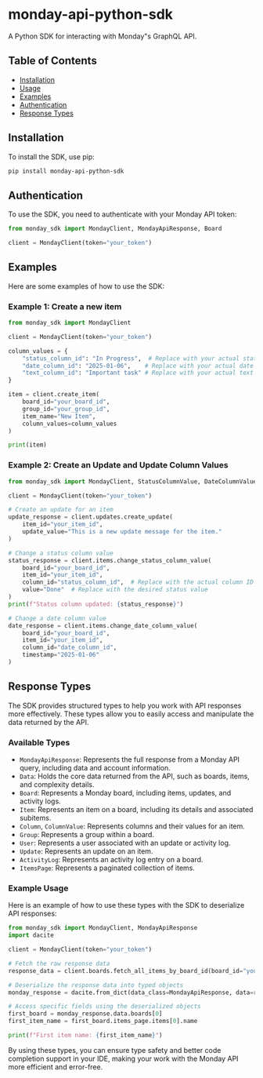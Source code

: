 # monday-api-python-sdk

A Python SDK for interacting with Monday"s GraphQL API.

## Table of Contents

- [Installation](#installation)
- [Usage](#usage)
- [Examples](#examples)
- [Authentication](#authentication)
- [Response Types](#response-types)

## Installation

To install the SDK, use pip:

```bash
pip install monday-api-python-sdk
```
## Authentication
To use the SDK, you need to authenticate with your Monday API token:

```python
from monday_sdk import MondayClient, MondayApiResponse, Board

client = MondayClient(token="your_token")
```

## Examples

Here are some examples of how to use the SDK:

### Example 1: Create a new item
```python
from monday_sdk import MondayClient

client = MondayClient(token="your_token")

column_values = {
    "status_column_id": "In Progress",  # Replace with your actual status column ID and value
    "date_column_id": "2025-01-06",    # Replace with your actual date column ID and date (YYYY-MM-DD format)
    "text_column_id": "Important task" # Replace with your actual text column ID and value
}

item = client.create_item(
    board_id="your_board_id", 
    group_id="your_group_id", 
    item_name="New Item", 
    column_values=column_values
)

print(item)
```
### Example 2: Create an Update and Update Column Values
```python
from monday_sdk import MondayClient, StatusColumnValue, DateColumnValue

client = MondayClient(token="your_token")

# Create an update for an item
update_response = client.updates.create_update(
    item_id="your_item_id",
    update_value="This is a new update message for the item."
)

# Change a status column value
status_response = client.items.change_status_column_value(
    board_id="your_board_id",
    item_id="your_item_id",
    column_id="status_column_id",  # Replace with the actual column ID
    value="Done"  # Replace with the desired status value
)
print(f"Status column updated: {status_response}")

# Change a date column value
date_response = client.items.change_date_column_value(
    board_id="your_board_id",
    item_id="your_item_id",
    column_id="date_column_id",
    timestamp="2025-01-06" 
)
```

## Response Types

The SDK provides structured types to help you work with API responses more effectively. These types allow you to easily access and manipulate the data returned by the API.

### Available Types

- `MondayApiResponse`: Represents the full response from a Monday API query, including data and account information.
- `Data`: Holds the core data returned from the API, such as boards, items, and complexity details.
- `Board`: Represents a Monday board, including items, updates, and activity logs.
- `Item`: Represents an item on a board, including its details and associated subitems.
- `Column`, `ColumnValue`: Represents columns and their values for an item.
- `Group`: Represents a group within a board.
- `User`: Represents a user associated with an update or activity log.
- `Update`: Represents an update on an item.
- `ActivityLog`: Represents an activity log entry on a board.
- `ItemsPage`: Represents a paginated collection of items.

### Example Usage

Here is an example of how to use these types with the SDK to deserialize API responses:
```python
from monday_sdk import MondayClient, MondayApiResponse
import dacite

client = MondayClient(token="your_token")

# Fetch the raw response data
response_data = client.boards.fetch_all_items_by_board_id(board_id="your_board_id")

# Deserialize the response data into typed objects
monday_response = dacite.from_dict(data_class=MondayApiResponse, data=response_data)

# Access specific fields using the deserialized objects
first_board = monday_response.data.boards[0]
first_item_name = first_board.items_page.items[0].name

print(f"First item name: {first_item_name}")
```
By using these types, you can ensure type safety and better code completion support in your IDE, making your work with the Monday API more efficient and error-free.

